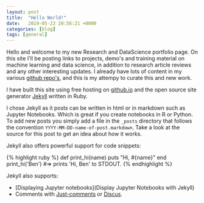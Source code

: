 ```yaml
---
layout: post
title:  "Hello World!"
date:   2019-05-23 20:56:21 +0000
categories: [blog]
tags: [general]
---
```

Hello and welcome to my new Research and DataScience portfolio page. 
On this site I'll be posting links to projects, demo's and training material on machine learning and data science, in addition to research article reviews and any other interesting updates.
I already have lots of content in my various [github repo's](https://github.com/bpostance/training.data_science), and this is my attempy to curate this and new work.

I have built this site using free hosting on [github.io](https://pages.github.com/) and the open source site generator [Jekyll][jekyll-gh] written in Ruby. 

I chose Jekyll as it posts can be written in html or in markdown such as Jupyter Notebooks. Which is great if you create notebooks in R or Python.
To add new posts you simply add a file in the `_posts` directory that follows the convention `YYYY-MM-DD-name-of-post.markdown`. 
Take a look at the source for this post to get an idea about how it works.

Jekyll also offers powerful support for code snippets:

{% highlight ruby %}
def print_hi(name)
  puts "Hi, #{name}"
end
print_hi('Ben')
#=> prints 'Hi, Ben' to STDOUT.
{% endhighlight %}

Jekyll also supports:
 - [Displaying Jupyter notebooks](Display Jupyter Notebooks with Jekyll)
 - Comments with [Just-comments](https://60devs.com/adding-comments-to-your-jekyll-blog.html) or [Discus](https://desiredpersona.com/disqus-comments-jekyll/).

[jekyll-gh]:   https://github.com/jekyll/jekyll
